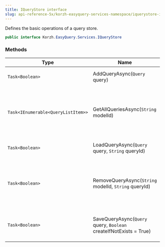 ```yaml
---
title: IQueryStore interface
slug: api-reference-5x/korzh-easyquery-services-namespace/iquerystore-interface
---
```


Defines the basic operations of a query store.
```csharp
public interface Korzh.EasyQuery.Services.IQueryStore

```

### Methods

| Type | Name | Description | 
| --- | --- | --- | 
| `Task<Boolean>` | AddQueryAsync(`Query` query) | Adds a new query to the storage. | 
| `Task<IEnumerable<QueryListItem>>` | GetAllQueriesAsync(`String` modelId) | Gets the list of all queries available in the storage for the specified model. | 
| `Task<Boolean>` | LoadQueryAsync(`Query` query, `String` queryId) | Loads the query from the storage | 
| `Task<Boolean>` | RemoveQueryAsync(`String` modelId, `String` queryId) | Removes from the storage the query specified by model ID and query ID. | 
| `Task<Boolean>` | SaveQueryAsync(`Query` query, `Boolean` createIfNotExists = True) | Saves the query passed in the parameter. |